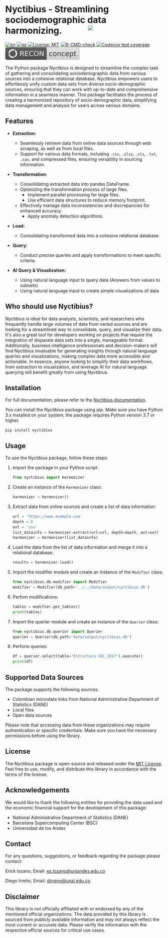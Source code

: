 # Nyctibius - Streamlining sociodemographic data harmonizing. <img src="docs/img/ny_logo.png" align="right" width="240" />

<!-- badges: start -->
[![en](https://img.shields.io/badge/lang-en-red.svg)](https://github.com/biomac-lab/harmonize/blob/main/README.md)
[![es](https://img.shields.io/badge/lang-es-yellow.svg)](https://github.com/biomac-lab/harmonize/blob/main/README.es.md)
[![License:
MIT](https://img.shields.io/badge/License-MIT-yellow.svg)](https://opensource.org/license/mit/)
[![R-CMD-check](https://github.com/r-lib/usethis/actions/workflows/R-CMD-check.yaml/badge.svg)](https://github.com/r-lib/usethis/actions/workflows/R-CMD-check.yaml)
[![Codecov test
coverage](https://codecov.io/gh/%7B%7B%20gh_repo%20%7D%7D/branch/main/graph/badge.svg)](https://app.codecov.io/gh/%7B%7B%20gh_repo%20%7D%7D?branch=main)
[![lifecycle-concept](https://raw.githubusercontent.com/reconverse/reconverse.github.io/master/images/badge-concept.svg)](https://www.reconverse.org/lifecycle.html#concept)
<!-- badges: end -->

The Python package Nyctibius is designed to streamline the complex task of gathering and consolidating sociodemographic data from various sources into a cohesive relational database. Nyctibius empowers users to effortlessly unify custom data sets from diverse socio-demographic sources, ensuring that they can work with up-to-date and comprehensive information in a seamless manner. This package facilitates the process of creating a harmonized repository of socio-demographic data, simplifying data management and analysis for users across various domains.

## Features

- **Extraction:**
  - Seamlessly retrieve data from online data sources through web scraping, as well as from local files.
  - Support for various data formats, including `.csv`, `.xlsx`, `.xls`, `.txt`, `.sav`, and compressed files, ensuring versatility in sourcing information.

- **Transformation:**
  - Consolidating extracted data into pandas DataFrame.
  - Optimizing the transformation process of large files.
    - Implement parallel processing for large files.
    - Use efficient data structures to reduce memory footprint.
  - Effectively manage data inconsistencies and discrepancies for enhanced accuracy.
    - Apply anomaly detection algorithms.
- **Load:**
  - Consolidating transformed data into a cohesive relational database.

- **Query:**
  - Conduct precise queries and apply transformations to meet specific criteria.

- **AI Query & Visualization:**
  - Using natural language input to query data (Answers from values to subsets)
  - Using natural language input to create simple visualizations of data

  
## Who should use Nyctibius?

Nyctibius is ideal for data analysts, scientists, and researchers who frequently handle large volumes of data from varied sources and are looking for a streamlined way to consolidate, query, and visualize their data. It's also a great tool for developers working on projects that require the integration of disparate data sets into a single, manageable format. Additionally, business intelligence professionals and decision-makers will find Nyctibius invaluable for generating insights through natural language queries and visualizations, making complex data more accessible and actionable. In essence, anyone looking to simplify their data workflows, from extraction to visualization, and leverage AI for natural language querying will benefit greatly from using Nyctibius.

## Installation

For full documentation, please refer to the [Nyctibius documentation](https://drive.google.com/file/d/1f2im1gzYpxrvfmiPllAvYWC21-ZzYLNg/view?usp=sharing).

You can install the Nyctibius package using pip. Make sure you have Python 3.x installed on your system; the package requires Python version 3.7 or higher.

```shell
pip install nyctibius
```

## Usage

To use the Nyctibius package, follow these steps:

1. Import the package in your Python script:

   ```python
   from nyctibius import Harmonizer
   ```

2. Create an instance of the `Harmonizer` class:

   ```python
   harmonizer = Harmonizer()
   ```

3. Extract data from online sources and create a list of data information:

   ```python
   url = 'https://www.example.com'
   depth = 0
   ext = 'csv'
   list_datainfo = harmonizer.extract(url=url, depth=depth, ext=ext)
   harmonizer = Harmonizer(list_datainfo)
   ```

4. Load the data from the list of data information and merge it into a relational database:

   ```python
   results = harmonizer.load()
   ```

5. Import the modifier module and create an instance of the `Modifier` class:

   ```python
   from nyctibius.db.modifier import Modifier
   modifier = Modifier(db_path='../../data/output/nyctibius.db')
   ```
   
6. Perfom modifications:

   ```python
   tables = modifier.get_tables()
   print(tables)
   ```
   
7. Import the querier module and create an instance of the `Querier` class:

   ```python
   from nyctibius.db.querier import Querier
   querier = Querier(db_path='data/output/nyctibius.db')
   ```

8. Perform queries:

   ```python
   df = querier.select(table="Estructura CHC_2017").execute()
   print(df)
   ```

## Supported Data Sources

The package supports the following sources:

- Colombian microdata links from National Administrative Department of Statistics (DANE)
- Local files
- Open data sources

Please note that accessing data from these organizations may require authentication or specific credentials. Make sure you have the necessary permissions before using the library.


## License

The Nyctibius package is open-source and released under the [MIT License](https://opensource.org/licenses/MIT). Feel free to use, modify, and distribute this library in accordance with the terms of the license.

## Acknowledgements

We would like to thank the following entities for providing the data used and the economic financial support for the development of this package:

- National Administrative Department of Statistics (DANE)
- Barcelona Supercomputing Center (BSC)
- Universidad de los Andes

## Contact

For any questions, suggestions, or feedback regarding the package please contact:

Erick lozano,
Email: es.lozano@uniandes.edu.co

Diego Irreño,
Email: dirreno@unal.edu.co

## Disclaimer

This library is not officially affiliated with or endorsed by any of the mentioned official organizations. The data provided by this library is sourced from publicly available information and may not always reflect the most current or accurate data. Please verify the information with the respective official sources for critical use cases.

